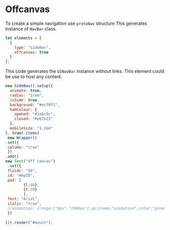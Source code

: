 # Offcanvas
To create a simple navigation use ```protoNav``` structure
This generates instance of ```NavBar``` class. 


```js
let elements = [
  {
    type: "sideNav",
    offcanvas: true
  }
];
```

This code generates the ```UINavBar``` instance without links. This element could be use to host any content.


```js
new SideNav().setup({
  animate: true,
  radius: "1rem",
  isSide: true,
  background: "#ecf0f1",
  hamColour: {
    opened: "#1abc9c",
    closed: "#e67e22"
  },
  mobileSize: "1.2em"
}, true).items(
 new Wrapper() 
.set({
 column: "true"
 })
.add([ 
new Text("Off canvas")
 .set({
 fluidc: "S6",
 id: "#myID",
 pad: [
		{l:40},
 		{t:20}
		], 
 font: "Arial",
 italic: "true",
 //animation: {range:["0px","1900px"],op:{name:"animation",color:"green",width:"1px"}} 
 })
 
])).render("#mount"); 
 
 
```

